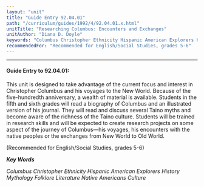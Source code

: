```yaml
---
layout: "unit"
title: "Guide Entry 92.04.01"
path: "/curriculum/guides/1992/4/92.04.01.x.html"
unitTitle: "Researching Columbus: Encounters and Exchanges"
unitAuthor: "Diana D. Doyle"
keywords: "Columbus Christopher Ethnicity Hispanic American Explorers History Mythology Folklore Literature Native Americans Culture"
recommendedFor: "Recommended for English/Social Studies, grades 5-6"
---
```

<body>
<hr/>
 <h4>
  Guide Entry to 92.04.01:
 </h4>
 This unit is designed to take advantage of the current focus and interest in Christopher Columbus and his voyages to the New World. Because of the five-hundredth anniversary, a wealth of material is available. Students in the fifth and sixth grades will read a biography of Columbus and an illustrated version of his journal. They will read and discuss several Taino myths and become aware of the richness of the Taino culture. Students will be trained in research skills and will be expected to create research projects on some aspect of the journey of Columbus—his voyages, his encounters with the native peoples or the exchanges from New World to Old World.
 <p>
  (Recommended for English/Social Studies, grades 5-6)
 </p>
<p>
  <b>
   <i>
    Key Words
   </i>
  </b>
  <br/>
 </p>
 <p>
  <i>
   Columbus Christopher Ethnicity Hispanic American Explorers History Mythology Folklore Literature Native Americans Culture
  </i>
 </p>

</body>